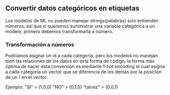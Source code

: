 ## Convertir datos categóricos en etiquetas

Los modelos de ML no pueden manejar strings(palabras) solo entienden números, así que si queremos suministrar una variable categórica a un modelo, primero debemos transformarla a número.

### Transformación a números

Podríamos asignar un id a cada categoria, pero los modelos no manejan bien las relaciones de los datos en esta forma de código, la forma más óptima de hacer esta conversión es mediante 1-hot encoding el cual asigna a cada categoría un vector que se diferencia de los demás por la posición de un 1 en el vector.

Ejemplo:
"SI" > (1,0,0)
"NO" > (0,1,0)
"talvez" > (0,0,1)
